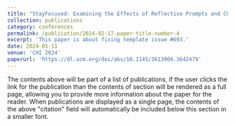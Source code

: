 ```yaml
---
title: "StayFocused: Examining the Effects of Reflective Prompts and Chatbot Support on Compulsive Smartphone Use"
collection: publications
category: conferences
permalink: /publication/2024-02-17-paper-title-number-4
excerpt: 'This paper is about fixing template issue #693.'
date: 2024-05-11
venue: 'CHI 2024'
paperurl: 'https://dl.acm.org/doi/abs/10.1145/3613904.3642479'
---
```


The contents above will be part of a list of publications, if the user clicks the link for the publication than the contents of section will be rendered as a full page, allowing you to provide more information about the paper for the reader. When publications are displayed as a single page, the contents of the above "citation" field will automatically be included below this section in a smaller font.
